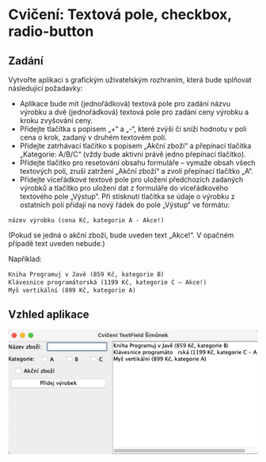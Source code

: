 # Cvičení: Textová pole, checkbox, radio-button

## Zadání

Vytvořte aplikaci s&nbsp;grafickým uživatelským rozhraním, která bude splňovat následující požadavky:
- Aplikace bude mít (jednořádková) textová pole pro zadání názvu výrobku a dvě (jednořádková) textová pole pro zadání ceny výrobku a kroku zvyšování ceny.
- Přidejte tlačítka s popisem „+“ a „-“, které zvýší či sníží hodnotu v poli cena o krok, zadaný v&nbsp;druhém textovém poli.
- Přidejte zatrhávací tlačítko s popisem „Akční zboží“ a přepínací tlačítka „Kategorie: A/B/C“ (vždy bude aktivní právě jedno přepínací tlačítko).
- Přidejte tlačítko pro resetování obsahu formuláře – vymaže obsah všech textových polí, zruší zatržení „Akční zboží“ a zvolí přepínací tlačítko „A“.
- Přidejte víceřádkové textové pole pro uložení předchozích zadaných výrobků a tlačítko pro uložení dat z formuláře do víceřádkového textového pole „Výstup“. Při stisknutí tlačítka se údaje o výrobku z ostatních polí přidají na nový řádek do pole „Výstup“ ve formátu:
```
název výrobku (cena Kč, kategorie A - Akce!)
```
(Pokud se jedná o akční zboží, bude uveden text „Akce!“. V&nbsp;opačném případě text uveden nebude.)

Například:
```
Kniha Programuj v Javě (859 Kč, kategorie B)
Klávesnice programátorská (1199 Kč, kategorie C – Akce!)
Myš vertikální (899 Kč, kategorie A)
```

## Vzhled aplikace
![](00100-textova-pole-vysledek.png)

